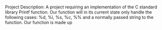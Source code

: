 Project Description: A project requiring an implementation of the C standard library Printf function.
Our function will in its current state only handle the following cases: %d, %i, %s, %c, %% and a normally passed string to the function.
Our function is made up
